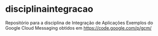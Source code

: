 disciplinaintegracao
====================

Repositório para a disciplina de Integração de Aplicações
Exemplos do Google Cloud Messaging obtidos em https://code.google.com/p/gcm/

